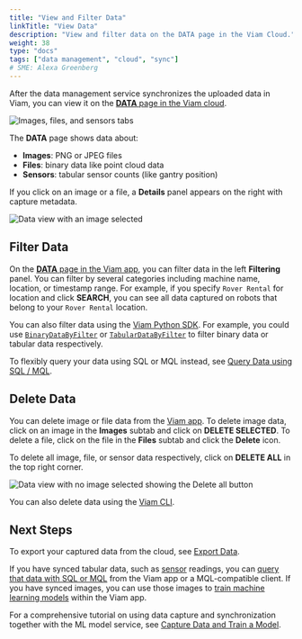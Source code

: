 ```yaml
---
title: "View and Filter Data"
linkTitle: "View Data"
description: "View and filter data on the DATA page in the Viam Cloud."
weight: 38
type: "docs"
tags: ["data management", "cloud", "sync"]
# SME: Alexa Greenberg
---
```


After the data management service synchronizes the uploaded data in Viam, you can view it on the [**DATA** page in the Viam cloud](https://app.viam.com/data/view).

![Images, files, and sensors tabs](/manage/data/tabs.png)

The **DATA** page shows data about:

- **Images**: PNG or JPEG files
- **Files**: binary data like point cloud data
- **Sensors**: tabular sensor counts (like gantry position)

If you click on an image or a file, a **Details** panel appears on the right with capture metadata.

![Data view with an image selected](/manage/data/data_view.png)

## Filter Data

On the [**DATA** page in the Viam app](https://app.viam.com/data/view), you can filter data in the left **Filtering** panel.
You can filter by several categories including machine name, location, or timestamp range.
For example, if you specify `Rover Rental` for location and click **SEARCH**, you can see all data captured on robots that belong to your `Rover Rental` location.

You can also filter data using the [Viam Python SDK](https://python.viam.dev/).
For example, you could use [`BinaryDataByFilter`](/program/apis/data-client/#binarydatabyfilter) or [`TabularDataByFilter`](/program/apis/data-client/#tabulardatabyfilter) to filter binary data or tabular data respectively.

To flexibly query your data using SQL or MQL instead, see [Query Data using SQL / MQL](/manage/data/query/).

## Delete Data

You can delete image or file data from the [Viam app](https://app.viam.com).
To delete image data, click on an image in the **Images** subtab and click on **DELETE SELECTED**.
To delete a file, click on the file in the **Files** subtab and click the **Delete** icon.

To delete all image, file, or sensor data respectively, click on **DELETE ALL** in the top right corner.

![Data view with no image selected showing the Delete all button](/manage/data/delete_all.png)

You can also delete data using the [Viam CLI](../../cli/).

## Next Steps

To export your captured data from the cloud, see [Export Data](../export/).

If you have synced tabular data, such as [sensor](/components/sensor/) readings, you can [query that data with SQL or MQL](../query/) from the Viam app or a MQL-compatible client.
If you have synced images, you can use those images to [train machine learning models](../../ml/train-model/) within the Viam app.

For a comprehensive tutorial on using data capture and synchronization together with the ML model service, see [Capture Data and Train a Model](/tutorials/services/data-mlmodel-tutorial/).
